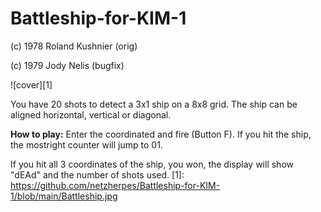 # Battleship-for-KIM-1

(c) 1978 Roland Kushnier (orig)

(c) 1979 Jody Nelis (bugfix)

![cover][1]

You have 20 shots to detect a 3x1 ship on a 8x8 grid.
The ship can be aligned horizontal, vertical or 
diagonal.

**How to play:**
Enter the coordinated and fire (Button F).
If you hit the ship, the mostright counter
will jump to 01.

If you hit all 3 coordinates of the ship, 
you won, the display will show "dEAd" and the number of 
shots used.
[1]: https://github.com/netzherpes/Battleship-for-KIM-1/blob/main/Battleship.jpg

